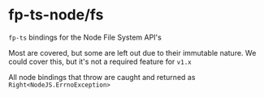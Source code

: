 # fp-ts-node/fs

`fp-ts` bindings for the Node File System API's

Most are covered, but some are left out due to their immutable nature.
We could cover this, but it's not a required feature for `v1.x`

All node bindings that throw are caught and returned as `Right<NodeJS.ErrnoException>`
